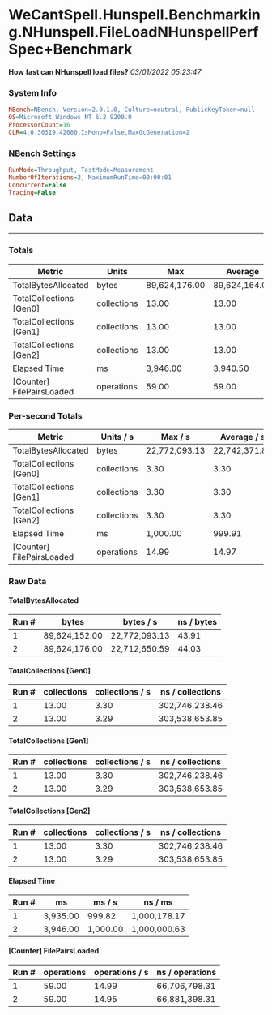 ﻿# WeCantSpell.Hunspell.Benchmarking.NHunspell.FileLoadNHunspellPerfSpec+Benchmark
__How fast can NHunspell load files?__
_03/01/2022 05:23:47_
### System Info
```ini
NBench=NBench, Version=2.0.1.0, Culture=neutral, PublicKeyToken=null
OS=Microsoft Windows NT 6.2.9200.0
ProcessorCount=16
CLR=4.0.30319.42000,IsMono=False,MaxGcGeneration=2
```

### NBench Settings
```ini
RunMode=Throughput, TestMode=Measurement
NumberOfIterations=2, MaximumRunTime=00:00:01
Concurrent=False
Tracing=False
```

## Data
-------------------

### Totals
|          Metric |           Units |             Max |         Average |             Min |          StdDev |
|---------------- |---------------- |---------------- |---------------- |---------------- |---------------- |
|TotalBytesAllocated |           bytes |   89,624,176.00 |   89,624,164.00 |   89,624,152.00 |           16.97 |
|TotalCollections [Gen0] |     collections |           13.00 |           13.00 |           13.00 |            0.00 |
|TotalCollections [Gen1] |     collections |           13.00 |           13.00 |           13.00 |            0.00 |
|TotalCollections [Gen2] |     collections |           13.00 |           13.00 |           13.00 |            0.00 |
|    Elapsed Time |              ms |        3,946.00 |        3,940.50 |        3,935.00 |            7.78 |
|[Counter] FilePairsLoaded |      operations |           59.00 |           59.00 |           59.00 |            0.00 |

### Per-second Totals
|          Metric |       Units / s |         Max / s |     Average / s |         Min / s |      StdDev / s |
|---------------- |---------------- |---------------- |---------------- |---------------- |---------------- |
|TotalBytesAllocated |           bytes |   22,772,093.13 |   22,742,371.86 |   22,712,650.59 |       42,032.23 |
|TotalCollections [Gen0] |     collections |            3.30 |            3.30 |            3.29 |            0.01 |
|TotalCollections [Gen1] |     collections |            3.30 |            3.30 |            3.29 |            0.01 |
|TotalCollections [Gen2] |     collections |            3.30 |            3.30 |            3.29 |            0.01 |
|    Elapsed Time |              ms |        1,000.00 |          999.91 |          999.82 |            0.13 |
|[Counter] FilePairsLoaded |      operations |           14.99 |           14.97 |           14.95 |            0.03 |

### Raw Data
#### TotalBytesAllocated
|           Run # |           bytes |       bytes / s |      ns / bytes |
|---------------- |---------------- |---------------- |---------------- |
|               1 |   89,624,152.00 |   22,772,093.13 |           43.91 |
|               2 |   89,624,176.00 |   22,712,650.59 |           44.03 |

#### TotalCollections [Gen0]
|           Run # |     collections | collections / s |ns / collections |
|---------------- |---------------- |---------------- |---------------- |
|               1 |           13.00 |            3.30 |  302,746,238.46 |
|               2 |           13.00 |            3.29 |  303,538,653.85 |

#### TotalCollections [Gen1]
|           Run # |     collections | collections / s |ns / collections |
|---------------- |---------------- |---------------- |---------------- |
|               1 |           13.00 |            3.30 |  302,746,238.46 |
|               2 |           13.00 |            3.29 |  303,538,653.85 |

#### TotalCollections [Gen2]
|           Run # |     collections | collections / s |ns / collections |
|---------------- |---------------- |---------------- |---------------- |
|               1 |           13.00 |            3.30 |  302,746,238.46 |
|               2 |           13.00 |            3.29 |  303,538,653.85 |

#### Elapsed Time
|           Run # |              ms |          ms / s |         ns / ms |
|---------------- |---------------- |---------------- |---------------- |
|               1 |        3,935.00 |          999.82 |    1,000,178.17 |
|               2 |        3,946.00 |        1,000.00 |    1,000,000.63 |

#### [Counter] FilePairsLoaded
|           Run # |      operations |  operations / s | ns / operations |
|---------------- |---------------- |---------------- |---------------- |
|               1 |           59.00 |           14.99 |   66,706,798.31 |
|               2 |           59.00 |           14.95 |   66,881,398.31 |


